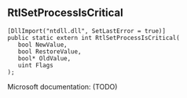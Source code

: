 ## RtlSetProcessIsCritical

```
[DllImport("ntdll.dll", SetLastError = true)]
public static extern int RtlSetProcessIsCritical(
   bool NewValue,
   bool RestoreValue,
   bool* OldValue,
   uint Flags
);
```

Microsoft documentation: (TODO)
